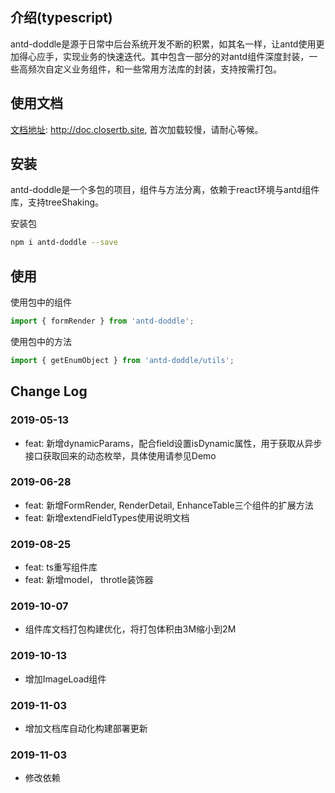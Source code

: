 ## 介绍(typescript)
antd-doddle是源于日常中后台系统开发不断的积累，如其名一样，让antd使用更加得心应手，实现业务的快速迭代。其中包含一部分的对antd组件深度封装，一些高频次自定义业务组件，和一些常用方法库的封装，支持按需打包。

## 使用文档

[文档地址](http://doc.closertb.site): http://doc.closertb.site, 首次加载较慢，请耐心等候。

## 安装

antd-doddle是一个多包的项目，组件与方法分离，依赖于react环境与antd组件库，支持treeShaking。

安装包
```sh
npm i antd-doddle --save
```

## 使用  

使用包中的组件  
```javascript
import { formRender } from 'antd-doddle';
```

使用包中的方法 
```javascript
import { getEnumObject } from 'antd-doddle/utils';
```


## Change Log

### 2019-05-13

 - feat: 新增dynamicParams，配合field设置isDynamic属性，用于获取从异步接口获取回来的动态枚举，具体使用请参见Demo

### 2019-06-28
 - feat: 新增FormRender, RenderDetail, EnhanceTable三个组件的扩展方法
 - feat: 新增extendFieldTypes使用说明文档

### 2019-08-25

 - feat: ts重写组件库
 - feat: 新增model， throtle装饰器

### 2019-10-07
 - 组件库文档打包构建优化，将打包体积由3M缩小到2M

### 2019-10-13
 - 增加ImageLoad组件  

### 2019-11-03
 - 增加文档库自动化构建部署更新

### 2019-11-03
 - 修改依赖